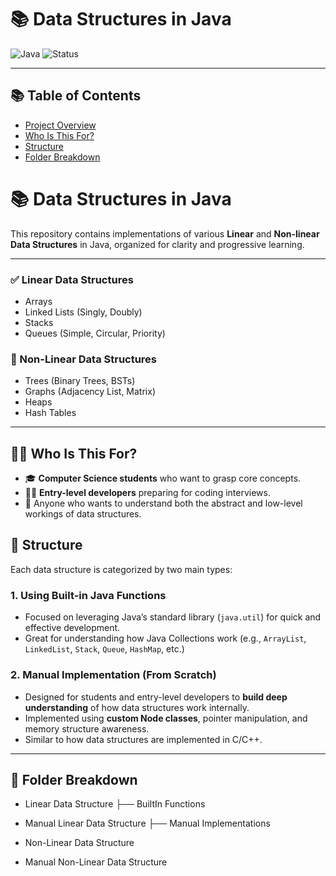 # 📚 Data Structures in Java

![Java](https://img.shields.io/badge/language-Java-orange)
![Status](https://img.shields.io/badge/status-learning-blue)

---

## 📚 Table of Contents

- [Project Overview](#data-structures-in-java)
- [Who Is This For?](#who-is-this-for)
- [Structure](#structure)
- [Folder Breakdown](#folder-breakdown)



# 📚 Data Structures in Java

This repository contains implementations of various **Linear** and **Non-linear Data Structures** in Java, organized for clarity and progressive learning.

---

### ✅ Linear Data Structures
- Arrays
- Linked Lists (Singly, Doubly)
- Stacks
- Queues (Simple, Circular, Priority)

### 🌲 Non-Linear Data Structures
- Trees (Binary Trees, BSTs)
- Graphs (Adjacency List, Matrix)
- Heaps
- Hash Tables

---

## 👨‍💻 Who Is This For?

- 🎓 **Computer Science students** who want to grasp core concepts.
- 👩‍💻 **Entry-level developers** preparing for coding interviews.
- 📖 Anyone who wants to understand both the abstract and low-level workings of data structures.

## 🔖 Structure

Each data structure is categorized by two main types:

### 1. Using Built-in Java Functions
- Focused on leveraging Java’s standard library (`java.util`) for quick and effective development.
- Great for understanding how Java Collections work (e.g., `ArrayList`, `LinkedList`, `Stack`, `Queue`, `HashMap`, etc.)

### 2. Manual Implementation (From Scratch)
- Designed for students and entry-level developers to **build deep understanding** of how data structures work internally.
- Implemented using **custom Node classes**, pointer manipulation, and memory structure awareness.
- Similar to how data structures are implemented in C/C++.

---

## 📂 Folder Breakdown

- Linear Data Structure 
├── BuiltIn Functions
- Manual Linear Data Structure
├── Manual Implementations
- Non-Linear Data Structure

- Manual Non-Linear Data Structure


